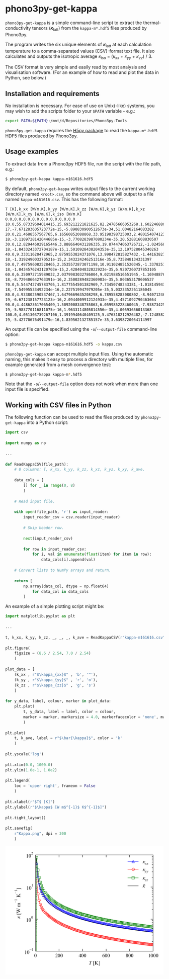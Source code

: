 # phono3py-get-kappa

`phono3py-get-kappa` is a simple command-line script to extract the thermal-conductivity tensors (<b><i>&kappa;</i></b><sub>latt</sub>) from the `kappa-m*.hdf5` files produced by Phono3py.

The program writes the six unique elements of <b><i>&kappa;</i></b><sub>latt</sub> at each calculation temperature to a comma-separated values (CSV)-format text file.
It also calculates and outputs the isotropic average <i>&kappa;</i><sub>iso</sub> = (<i>&kappa;<sub>xx</sub></i> + <i>&kappa;<sub>yy</sub></i> + <i>&kappa;<sub>zz</sub></i>) / 3.

The CSV format is very simple and easily read by most analysis and visualisation software.
(For an example of how to read and plot the data in Python, see below.)


## Installation and requirements

No installation is necessary.
For ease of use on Unix(-like) systems, you may wish to add the scripts folder to your `$PATH` variable - e.g.:

```bash
export PATH=${PATH}:/mnt/d/Repositories/Phono3py-Tools
```

`phono3py-get-kappa` requires the [H5py package](https://www.h5py.org) to read the `kappa-m*.hdf5` HDF5 files produced by Phono3py.


## Usage examples

To extract data from a Phono3py HDF5 file, run the script with the file path, e.g.:

```bash
$ phono3py-get-kappa kappa-m161616.hdf5
```

By default, `phono3py-get-kappa` writes output files to the current working directory named `<root>.csv`, so the command above will output to a file named `kappa-m161616.csv`.
This has the following format:

```
T [K],k_xx [W/m.K],k_yy [W/m.K],k_zz [W/m.K],k_yz [W/m.K],k_xz [W/m.K],k_xy [W/m.K],k_iso [W/m.K]
0.0,0.0,0.0,0.0,0.0,0.0,0.0,0.0
10.0,55.07339604014415,15.693212221821625,82.24785666053268,1.6022468809599445e-17,-7.671283605723772e-15,-5.898830900512673e-34,51.00482164083282
20.0,21.4688557567765,6.16560852088868,33.95198398725003,2.4801540741230823e-18,-3.1109728142044685e-15,-3.7708283987080234e-35,20.52881608830507
30.0,12.829446029165446,3.8886640431286335,19.874474063726712,-1.0245685468343207e-18,-1.8433243372704187e-15,1.5010928438204353e-35,12.197528045340263
40.0,9.33311620472965,2.8759553824371076,13.998472815827432,-1.4416382736688985e-18,-1.319249003270521e-15,2.343224246251316e-35,8.735848134331397
50.0,7.497596082528465,2.3535572873071198,10.911024851520345,-1.3378251274424403e-18,-1.0434576243120703e-15,2.428404832022923e-35,6.9207260737853105
60.0,6.350972715989032,2.0379983032786004,9.021988516551945,-1.1694887651441092e-18,-8.729406642763391e-16,2.3500289482360983e-35,5.803653178606527
70.0,5.544742745783705,1.8177554501382969,7.73450748243381,-1.0181459436311814e-18,-7.54995533492234e-16,2.227519947979205e-35,5.0323352261186045
80.0,4.933802590537467,1.6479669635208298,6.789558283080802,-8.940712462477584e-19,-6.671238157723123e-16,2.0944009912124933e-35,4.4571092790463664
90.0,4.448623617065409,1.5092008348755863,6.059985228460045,-7.938734251588838e-19,-5.983770116811075e-16,1.9633114805814556e-35,4.00593656013368
100.0,4.051303739267106,1.3919940640409125,5.476318212926482,-7.124858258576519e-19,-5.42770676491479e-16,1.839562132785157e-35,3.6398720054114997
```

An output file can be specified using the `-o`/`--output-file` command-line option:

```bash
$ phono3py-get-kappa kappa-m161616.hdf5 -o kappa.csv
```

`phono3py-get-kappa` can accept multiple input files.
Using the automatic naming, this makes it easy to process a directory with multiple files, for example generated from a mesh convergence test:

```bash
$ phono3py-get-kappa kappa-m*.hdf5
```

Note that the `-o`/`--output-file` option does not work when more than one input file is specified.


## Working with CSV files in Python

The following function can be used to read the files produced by `phono3py-get-kappa` into a Python script:

```python
import csv

import numpy as np

...

def ReadKappaCSV(file_path):
    # 8 columns: T, k_xx, k_yy, k_zz, k_xz, k_yz, k_xy, k_ave.
    
    data_cols = [
        [] for _ in range(0, 8)
        ]
    
    # Read input file.
    
    with open(file_path, 'r') as input_reader:
        input_reader_csv = csv.reader(input_reader)
        
        # Skip header row.
        
        next(input_reader_csv)
        
        for row in input_reader_csv:
            for i, val in enumerate(float(item) for item in row):
                data_cols[i].append(val)
    
    # Convert lists to NumPy arrays and return.
    
    return [
        np.array(data_col, dtype = np.float64)
            for data_col in data_cols
        ]
```

An example of a simple plotting script might be:

```python
import matplotlib.pyplot as plt

...

t, k_xx, k_yy, k_zz, _, _, _, k_ave = ReadKappaCSV(r"kappa-m161616.csv")

plt.figure(
    figsize = (8.6 / 2.54, 7.0 / 2.54)
    )

plot_data = [
    (k_xx , r"$\kappa_{xx}$" , 'b', '^'),
    (k_yy , r"$\kappa_{yy}$" , 'r', 'o'),
    (k_zz , r"$\kappa_{zz}$" , 'g', 's')
    ]

for y_data, label, colour, marker in plot_data:
    plt.plot(
        t, y_data, label = label, color = colour,
        marker = marker, markersize = 4.0, markerfacecolor = 'none', markeredgecolor = colour
        )

plt.plot(
    t, k_ave, label = r"$\bar{\kappa}$", color = 'k'
    )

plt.yscale('log')

plt.xlim(0.0, 1000.0)
plt.ylim(1.0e-1, 1.0e2)

plt.legend(
    loc = 'upper right', frameon = False
    )

plt.xlabel(r"$T$ [K]")
plt.ylabel(r"$\kappa$ [W m$^{-1}$ K$^{-1}$]")

plt.tight_layout()

plt.savefig(
    r"Kappa.png", dpi = 300
    )
```

<img src="Resources/phono3py-get-kappa_ExamplePlot.png" alt="phono3py-get-kappa_ExamplePlot.png" width="750">
